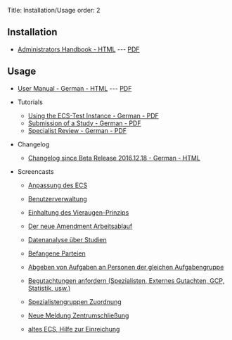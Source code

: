 Title: Installation/Usage
order: 2


## Installation

* [Administrators Handbook - HTML](../../admin-manual/index.html) --- [PDF](../../ecs-admin-manual.pdf)
  

## Usage

* [User Manual - German - HTML](../../user-manual-de/index.html) --- [PDF](../../ecs-user-manual-de.pdf)

* Tutorials
    * [Using the ECS-Test Instance - German - PDF](../static/Ecs-testen.pdf)
    * [Submission of a Study - German - PDF](../static/Einreichung.pdf)
    * [Specialist Review - German - PDF](../static/Spezialistenbewertung.pdf)

* Changelog
    *  [Changelog since Beta Release 2016.12.18 - German - HTML](changelog.html)

* Screencasts
    * [Anpassung des ECS](https://youtu.be/V5LUr8lvOEo)
    * [Benutzerverwaltung](https://youtu.be/ig3WXG5ReqQ)
    * [Einhaltung des Vieraugen-Prinzips](https://youtu.be/p0XYeq21zFc)
    * [Der neue Amendment Arbeitsablauf](https://youtu.be/0VKlMbYZw9o)
    * [Datenanalyse über Studien](https://youtu.be/obNVdc6EbNc)
    * [Befangene Parteien](https://youtu.be/EHwMUj-b8s4)
    * [Abgeben von Aufgaben an Personen der gleichen Aufgabengruppe](https://youtu.be/-YBQmlqidpc)
    * [Begutachtungen anfordern (Spezialisten, Externes Gutachten, GCP, Statistik, usw.)](https://youtu.be/NZq6pXPb9EU)
    * [Spezialistengruppen Zuordnung](https://youtu.be/iKrd1slZpZk)
    * [Neue Meldung Zentrumschließung](https://youtu.be/2c4t4c2eZYc)
    
    * [altes ECS, Hilfe zur Einreichung](http://youtu.be/JZ8eTFn5Kk0)
